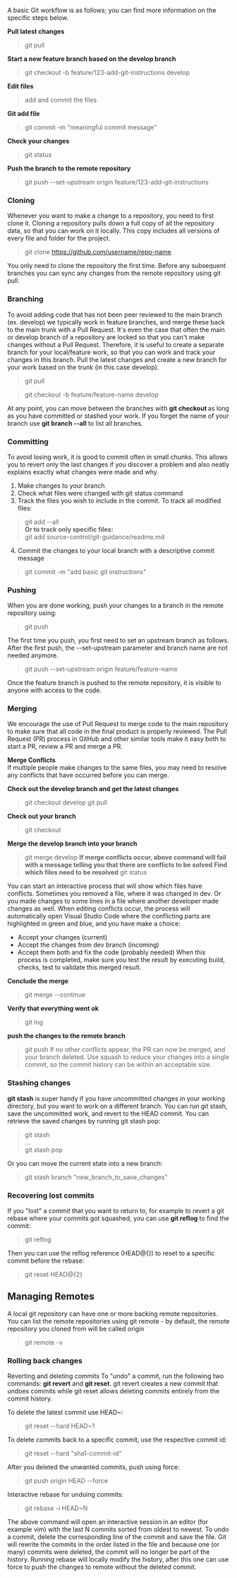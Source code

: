 A basic Git workflow is as follows; you can find more information on the specific steps below.

**Pull latest changes**
> git pull
 
**Start a new feature branch based on the develop branch**
> git checkout -b feature/123-add-git-instructions develop

**Edit files**
> add and commit the files 

**Git add file**
> git commit -m "meaningful commit message"

**Check your changes**
> git status
 
**Push the branch to the remote repository**
> git push --set-upstream origin feature/123-add-git-instructions


### Cloning
Whenever you want to make a change to a repository, you need to first clone it. Cloning a repository pulls down a full copy of all the repository data, so that you can work on it locally. This copy includes all versions of every file and folder for the project.

> git clone https://github.com/username/repo-name

You only need to clone the repository the first time. Before any subsequent branches you can sync any changes from the remote repository using git pull.


### Branching
To avoid adding code that has not been peer reviewed to the main branch (ex. develop) we typically work in feature branches, and merge these back to the main trunk with a Pull Request. It's even the case that often the main or develop branch of a repository are locked so that you can't make changes without a Pull Request. Therefore, it is useful to create a separate branch for your local/feature work, so that you can work and track your changes in this branch.
Pull the latest changes and create a new branch for your work based on the trunk (in this case develop).

> git pull

> git checkout -b feature/feature-name develop

At any point, you can move between the branches with **git checkout <branch>** as long as you have committed or stashed your work. If you forget the name of your branch use **git branch --all** to list all branches.


### Committing
To avoid losing work, it is good to commit often in small chunks. This allows you to revert only the last changes if you discover a problem and also neatly explains exactly what changes were made and why.

1. Make changes to your branch
2. Check what files were changed with git status command
3. Track the files you wish to include in the commit. To track all modified files:
> git add --all      
**Or to track only specific files:**     
> git add source-control/git-guidance/readme.md
4. Commit the changes to your local branch with a descriptive commit message
> git commit -m "add basic git instructions"


### Pushing
When you are done working, push your changes to a branch in the remote repository using:
> git push

The first time you push, you first need to set an upstream branch as follows. After the first push, the --set-upstream parameter and branch name are not needed anymore.
> git push --set-upstream origin feature/feature-name

Once the feature branch is pushed to the remote repository, it is visible to anyone with access to the code.

### Merging

We encourage the use of Pull Request to merge code to the main repository to make sure that all code in the final product is properly reviewed.
The Pull Request (PR) process in GitHub and other similar tools make it easy both to start a PR, review a PR and merge a PR.
 
**Merge Conflicts**   
If multiple people make changes to the same files, you may need to resolve any conflicts that have occurred before you can merge.

**Check out the develop branch and get the latest changes**
> git checkout develop
git pull
 
**Check out your branch**
> git checkout <your branch>
 
**Merge the develop branch into your branch**
> git merge develop
**If merge conflicts occur, above command will fail with a message telling you that there are conflicts to be solved**
**Find which files need to be resolved**
> git status
 
You can start an interactive process that will show which files have conflicts. Sometimes you removed a file, where it was changed in dev. Or you made changes to some lines in a file where another developer made changes as well. 
When editing conflicts occur, the process will automatically open Visual Studio Code where the conflicting parts are highlighted in green and blue, and you have make a choice:


* Accept your changes (current)
* Accept the changes from dev branch (incoming)
* Accept them both and fix the code (probably needed)
When this process is completed, make sure you test the result by executing build, checks, test to validate this merged result.

**Conclude the merge**
> git merge --continue
 
**Verify that everything went ok**
> git log

**push the changes to the remote branch**
> git push
If no other conflicts appear, the PR can now be merged, and your branch deleted. Use squash to reduce your changes into a single commit, so the commit history can be within an acceptable size.


### Stashing changes
**git stash** is super handy if you have uncommitted changes in your working directory, but you want to work on a different branch. You can run git stash, save the uncommitted work, and revert to the HEAD commit. You can retrieve the saved changes by running git stash pop:
 
> git stash    
…    
git stash pop
 
Or you can move the current state into a new branch:
> git stash branch "new_branch_to_save_changes"


### Recovering lost commits
 
If you "lost" a commit that you want to return to, for example to revert a git rebase where your commits got squashed, you can use **git reflog** to find the commit:

> git reflog     

Then you can use the reflog reference (HEAD@{}) to reset to a specific commit before the rebase:   
> git reset HEAD@{2}


## Managing Remotes
A local git repository can have one or more backing remote repositories. You can list the remote repositories using git remote - by default, the remote repository you cloned from will be called origin
> git remote -v


### Rolling back changes
Reverting and deleting commits
To "undo" a commit, run the following two commands: **git revert** and **git reset**. git revert creates a new commit that undoes commits while git reset allows deleting commits entirely from the commit history.

To delete the latest commit use HEAD~:
> git reset --hard HEAD~1

To delete commits back to a specific commit, use the respective commit id:
> git reset --hard "sha1-commit-id"
 
After you deleted the unwanted commits, push using force:
> git push origin HEAD --force

Interactive rebase for undoing commits:
> git rebase -i HEAD~N     

The above command will open an interactive session in an editor (for example vim) with the last N commits sorted from oldest to newest. To undo a commit, delete the corresponding line of the commit and save the file. Git will rewrite the commits in the order listed in the file and because one (or many) commits were deleted, the commit will no longer be part of the history.
Running rebase will locally modify the history, after this one can use force to push the changes to remote without the deleted commit.
